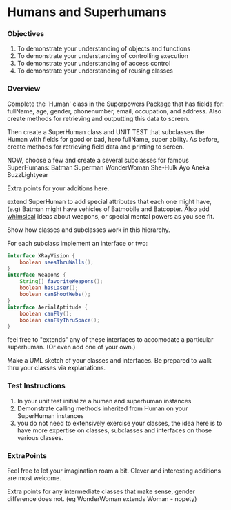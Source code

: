 # Humans and Superhumans

### Objectives

1. To demonstrate your understanding of objects and functions
2. To demonstrate your understanding of controlling execution
3. To demonstrate your understanding of access control
4. To demonstrate your understanding of reusing classes


### Overview

Complete the 'Human' class in the Superpowers Package that has fields for: 
fullName, age, gender, phonenumber, email, occupation, and address. 
Also create methods for retrieving and outputting this data to screen.

Then create a SuperHuman class and UNIT TEST that subclasses the Human with fields 
for good or bad, hero fullName, super ability. As before, create methods for 
retrieving field data and printing to screen.

NOW, choose a few and create a several subclasses for famous SuperHumans:
Batman
Superman
WonderWoman
She-Hulk
Ayo
Aneka
BuzzLightyear

Extra points for your additions here.

extend SuperHuman to add special attributes that each one might have, (e.g)
Batman might have vehicles of Batmobile and Batcopter. Also add [whimsical](https://en.wikipedia.org/wiki/List_of_superhuman_features_and_abilities_in_fiction) ideas
about weapons, or special mental powers as you see fit.

Show how classes and subclasses work in this hierarchy.

For each subclass implement an interface or two:
```Java
interface XRayVision {
    boolean seesThruWalls();
}
interface Weapons {
    String[] favoriteWeapons();
    boolean hasLaser();
    boolean canShootWebs();
}
interface AerialAptitude {
    boolean canFly();
    boolean canFlyThruSpace();
}
```

feel free to "extends" any of these interfaces
to accomodate a particular superhuman. (Or even add
one of your own.)


Make a UML sketch of your classes and interfaces.
Be prepared to walk thru your classes via explanations.

### Test Instructions

1. In your unit test initialize a human and superhuman instances
2. Demonstrate calling methods inherited from Human on your SuperHuman instances
3. you do not need to extensively exercise your classes, the idea
here is to have more expertise on classes, subclasses and 
interfaces on those various classes.

### ExtraPoints 

Feel free to let your imagination roam a bit. Clever
and interesting additions are most welcome.

Extra points for any intermediate classes that make sense,
gender difference does not. (eg WonderWoman extends Woman - nopety)
